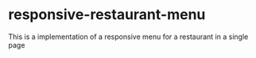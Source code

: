# responsive-restaurant-menu
This is a implementation of a responsive menu for a restaurant in a single page
